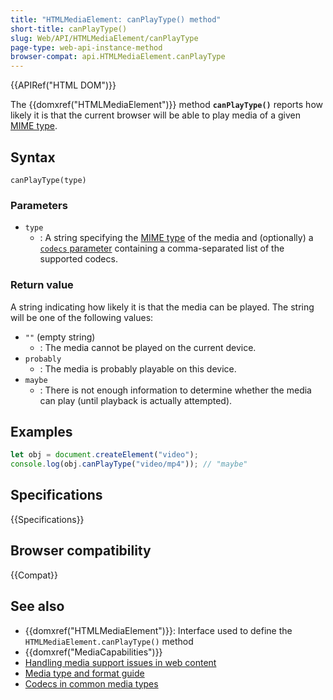 ```yaml
---
title: "HTMLMediaElement: canPlayType() method"
short-title: canPlayType()
slug: Web/API/HTMLMediaElement/canPlayType
page-type: web-api-instance-method
browser-compat: api.HTMLMediaElement.canPlayType
---
```


{{APIRef("HTML DOM")}}

The {{domxref("HTMLMediaElement")}} method **`canPlayType()`** reports how likely it is that the current browser will be able to play media of a given [MIME type](/en-US/docs/Web/HTTP/MIME_types).

## Syntax

```js-nolint
canPlayType(type)
```

### Parameters

- `type`
  - : A string specifying the [MIME type](/en-US/docs/Web/HTTP/MIME_types) of the media and (optionally) a [`codecs` parameter](/en-US/docs/Web/Media/Formats/codecs_parameter) containing a comma-separated list of the supported codecs.

### Return value

A string indicating how likely it is that the media can be played.
The string will be one of the following values:

- `""` (empty string)
  - : The media cannot be played on the current device.
- `probably`
  - : The media is probably playable on this device.
- `maybe`
  - : There is not enough information to determine whether the media can play (until playback is actually attempted).

## Examples

```js
let obj = document.createElement("video");
console.log(obj.canPlayType("video/mp4")); // "maybe"
```

## Specifications

{{Specifications}}

## Browser compatibility

{{Compat}}

## See also

- {{domxref("HTMLMediaElement")}}: Interface used to define the `HTMLMediaElement.canPlayType()` method
- {{domxref("MediaCapabilities")}}
- [Handling media support issues in web content](/en-US/docs/Web/Media/Formats/Support_issues)
- [Media type and format guide](/en-US/docs/Web/Media/Formats)
- [Codecs in common media types](/en-US/docs/Web/Media/Formats/codecs_parameter)
